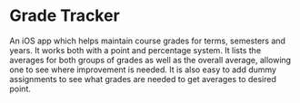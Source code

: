 # Grade Tracker
An iOS app which helps maintain course grades for terms, semesters and years. It works both with a point and percentage system. It lists the averages for both groups of grades as well as the overall average, allowing one to see where improvement is needed. It is also easy to add dummy assignments to see what grades are needed to get averages to desired point.
